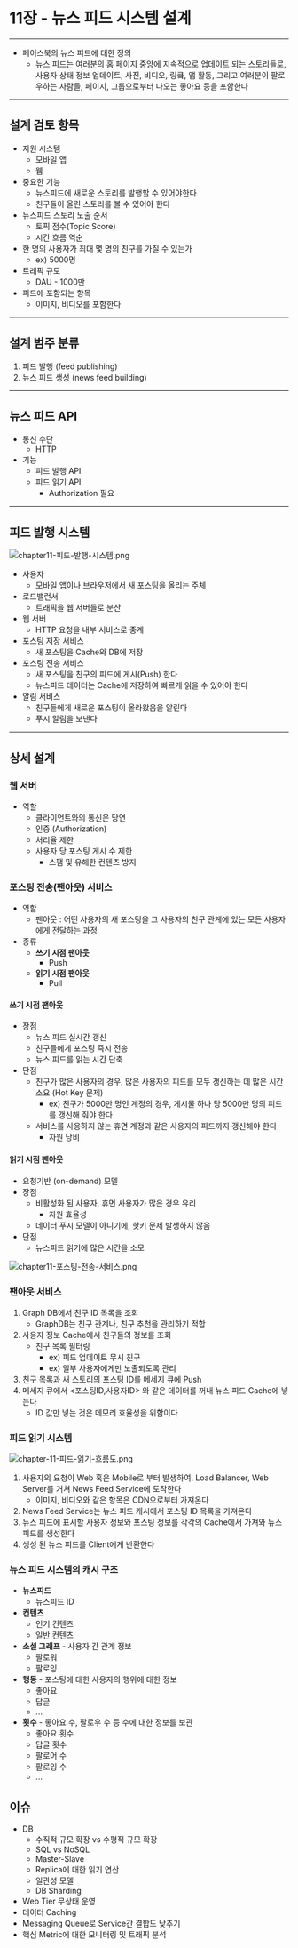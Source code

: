 # 11장 - 뉴스 피드 시스템 설계

-- -- 

* 페이스북의 뉴스 피드에 대한 정의
    * 뉴스 피드는 여러분의 홈 페이지 중앙에 지속적으로 업데이트 되는 스토리들로, 사용자 상태 정보 업데이트, 사진, 비디오, 링킄, 앱 활동, 그리고 여러분이 팔로우하는 사람들, 페이지, 그룹으로부터 나오는
      좋아요 등을 포함한다

-- --

## 설계 검토 항목

* 지원 시스템
    * 모바일 앱
    * 웹
* 중요한 기능
    * 뉴스피드에 새로운 스토리를 발행할 수 있어야한다
    * 친구들이 올린 스토리를 볼 수 있어야 한다
* 뉴스피드 스토리 노출 순서
    * 토픽 점수(Topic Score)
    * 시간 흐름 역순
* 한 명의 사용자가 최대 몇 명의 친구를 가질 수 있는가
    * ex) 5000명
* 트래픽 규모
    * DAU - 1000만
* 피드에 포함되는 항목
    * 이미지, 비디오를 포함한다

-- --

## 설계 범주 분류

1) 피드 발행 (feed publishing)
2) 뉴스 피드 생성 (news feed building)

-- --

## 뉴스 피드 API

* 통신 수단
    * HTTP
* 기능
    * 피드 발행 API
    * 피드 읽기 API
        * Authorization 필요

-- --

## 피드 발행 시스템

![chapter11-피드-발행-시스템.png](..%2F..%2F..%2F..%2Fimg%2Fchapter11-%ED%94%BC%EB%93%9C-%EB%B0%9C%ED%96%89-%EC%8B%9C%EC%8A%A4%ED%85%9C.png)

* 사용자
    * 모바일 앱이나 브라우저에서 새 포스팅을 올리는 주체
* 로드밸런서
    * 트래픽을 웹 서버들로 분산
* 웹 서버
    * HTTP 요청을 내부 서비스로 중계
* 포스팅 저장 서비스
    * 새 포스팅을 Cache와 DB에 저장
* 포스팅 전송 서비스
    * 새 포스팅을 친구의 피드에 게시(Push) 한다
    * 뉴스피드 데이터는 Cache에 저장하여 빠르게 읽을 수 있어야 한다
* 알림 서비스
    * 친구들에게 새로운 포스팅이 올라왔음을 알린다
    * 푸시 알림을 보낸다

-- --

## 상세 설계

### 웹 서버

* 역할
    * 클라이언트와의 통신은 당연
    * 인증 (Authorization)
    * 처리율 제한
    * 사용자 당 포스팅 게시 수 제한
        * 스팸 및 유해한 컨텐츠 방지

### 포스팅 전송(팬아웃) 서비스

* 역할
    * 팬아웃 : 어떤 사용자의 새 포스팅을 그 사용자의 친구 관계에 있는 모든 사용자에게 전달하는 과정
* 종류
    * **쓰기 시점 팬아웃**
        * Push
    * **읽기 시점 팬아웃**
        * Pull

#### 쓰기 시점 팬아웃

* 장점
    * 뉴스 피드 실시간 갱신
    * 친구들에게 포스팅 즉시 전송
    * 뉴스 피드를 읽는 시간 단축
* 단점
    * 친구가 많은 사용자의 경우, 많은 사용자의 피드를 모두 갱신하는 데 많은 시간 소요 (Hot Key 문제)
        * ex) 친구가 5000만 명인 계정의 경우, 게시물 하나 당 5000만 명의 피드를 갱신해 줘야 한다
    * 서비스를 사용하지 않는 휴면 계정과 같은 사용자의 피드까지 갱신해야 한다
        * 자원 낭비

#### 읽기 시점 팬아웃

* 요청기반 (on-demand) 모델
* 장점
    * 비활성화 된 사용자, 휴면 사용자가 많은 경우 유리
        * 자원 효율성
    * 데이터 푸시 모델이 아니기에, 핫키 문제 발생하지 않음
* 단점
    * 뉴스피드 읽기에 많은 시간을 소모

![chapter11-포스팅-전송-서비스.png](..%2F..%2F..%2F..%2Fimg%2Fchapter11-%ED%8F%AC%EC%8A%A4%ED%8C%85-%EC%A0%84%EC%86%A1-%EC%84%9C%EB%B9%84%EC%8A%A4.png)

### 팬아웃 서비스

1) Graph DB에서 친구 ID 목록을 조회
    * GraphDB는 친구 관계나, 친구 추천을 관리하기 적합
2) 사용자 정보 Cache에서 친구들의 정보를 조회
    * 친구 목록 필터링
      * ex) 피드 업데이트 무시 친구
      * ex) 일부 사용자에게만 노출되도록 관리
3) 친구 목록과 새 스토리의 포스팅 ID를 메세지 큐에 Push
4) 메세지 큐에서 <포스팅ID,사용자ID> 와 같은 데이터를 꺼내 뉴스 피드 Cache에 넣는다
   * ID 값만 넣는 것은 메모리 효율성을 위함이다

### 피드 읽기 시스템
![chapter-11-피드-읽기-흐름도.png](..%2F..%2F..%2F..%2Fimg%2Fchapter-11-%ED%94%BC%EB%93%9C-%EC%9D%BD%EA%B8%B0-%ED%9D%90%EB%A6%84%EB%8F%84.png)
1) 사용자의 요청이 Web 혹은 Mobile로 부터 발생하여, Load Balancer, Web Server를 거쳐 News Feed Service에 도착한다
   * 이미지, 비디오와 같은 항목은 CDN으로부터 가져온다
2) News Feed Service는 뉴스 피드 캐시에서 포스팅 ID 목록을 가져온다
3) 뉴스 피드에 표시할 사용자 정보와 포스팅 정보를 각각의 Cache에서 가져와 뉴스피드를 생성한다
4) 생성 된 뉴스 피드를 Client에게 반환한다

### 뉴스 피드 시스템의 캐시 구조
* **뉴스피드**
  * 뉴스피드 ID 
* **컨텐츠**
  * 인기 컨텐츠
  * 일반 컨텐츠
* **소셜 그래프** - 사용자 간 관계 정보
  * 팔로워
  * 팔로잉
* **행동** - 포스팅에 대한 사용자의 행위에 대한 정보 
  * 좋아요
  * 답글
  * ...
* **횟수** - 좋아요 수, 팔로우 수 등 수에 대한 정보를 보관
  * 좋아요 횟수
  * 답글 횟수
  * 팔로어 수
  * 팔로잉 수
  * ...

## 이슈
* DB
  * 수직적 규모 확장 vs 수평적 규모 확장
  * SQL vs NoSQL
  * Master-Slave
  * Replica에 대한 읽기 연산
  * 일관성 모델
  * DB Sharding
* Web Tier 무상태 운영
* 데이터 Caching
* Messaging Queue로 Service간 결합도 낮추기
* 핵심 Metric에 대한 모니터링 및 트래픽 분석
